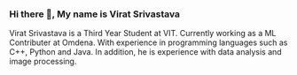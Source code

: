 ### Hi there 👋, My name is Virat Srivastava
Virat Srivastava is a Third Year Student at VIT. Currently working as a ML Contributer at Omdena. With experience in programming languages such as C++, Python and Java. In addition, he is experience with data analysis and image processing.
